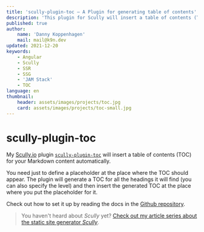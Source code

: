 ```yaml
---
title: 'scully-plugin-toc — A Plugin for generating table of contents'
description: 'This plugin for Scully will insert a table of contents (TOC) for your Markdown content automatically'
published: true
author:
    name: 'Danny Koppenhagen'
    mail: mail@k9n.dev
updated: 2021-12-20
keywords:
    - Angular
    - Scully
    - SSR
    - SSG
    - 'JAM Stack'
    - TOC
language: en
thumbnail:
    header: assets/images/projects/toc.jpg
    card: assets/images/projects/toc-small.jpg
---
```

# scully-plugin-toc

My [Scully.io](https://scully.io) plugin [`scully-plugin-toc`](https://www.npmjs.com/package/@k9n/scully-plugin-toc) will insert a table of contents (TOC) for your Markdown content automatically.

You need just to define a placeholder at the place where the TOC should appear.
The plugin will generate a TOC for all the headings it will find (you can also specify the level) and then insert the generated TOC at the place where you put the placeholder for it.

Check out how to set it up by reading the docs in the [Github repository](https://github.com/k9n-dev/scully-plugins/tree/main/scully/plugins/scully-plugin-toc).

> You haven't heard about _Scully_ yet? [Check out my article series about the static site generator _Scully_](/blog/2020-01-angular-scully).
